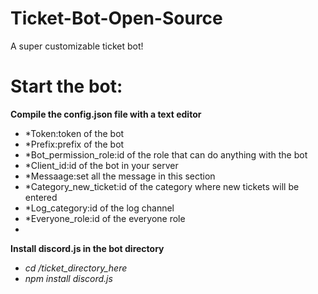 # Ticket-Bot-Open-Source
A super customizable ticket bot!

# Start the bot:
**Compile the config.json file with a text editor**
* *Token:token of the bot
* *Prefix:prefix of the bot
* *Bot_permission_role:id of the role that can do anything with the bot
* *Client_id:id of the bot in your server
* *Messaage:set all the message in this section
* *Category_new_ticket:id of the category where new tickets will be entered
* *Log_category:id of the log channel
* *Everyone_role:id of the everyone role
* 

**Install discord.js in the bot directory**
* *cd /ticket_directory_here* 
* *npm install discord.js* 
